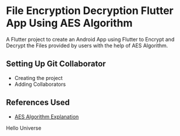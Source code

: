 # File Encryption Decryption Flutter App Using AES Algorithm 

A Flutter project to create an Android App using Flutter to Encrypt and Decrypt the Files provided by users with the help of AES Algorithm.

## Setting Up Git Collaborator

- Creating the project
- Adding Collaborators

## References Used

- [AES Algorithm Explanation](https://www.youtube.com/watch?v=lM5JsDlmve4)

Hello Universe




